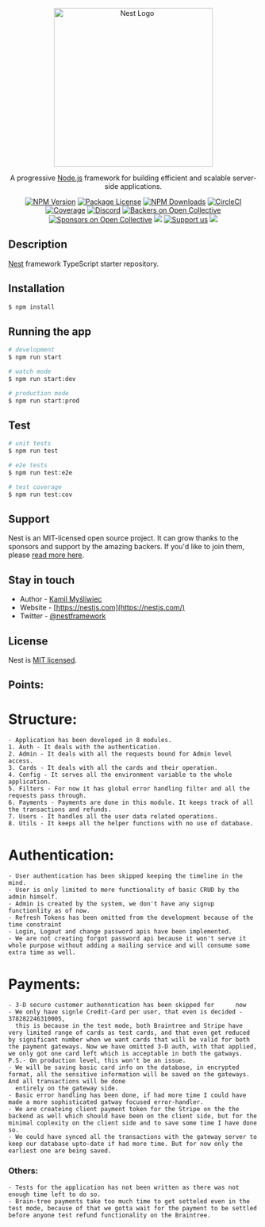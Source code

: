 <p align="center">
  <a href="http://nestjs.com/" target="blank"><img src="https://nestjs.com/img/logo_text.svg" width="320" alt="Nest Logo" /></a>
</p>

[circleci-image]: https://img.shields.io/circleci/build/github/nestjs/nest/master?token=abc123def456
[circleci-url]: https://circleci.com/gh/nestjs/nest

  <p align="center">A progressive <a href="http://nodejs.org" target="_blank">Node.js</a> framework for building efficient and scalable server-side applications.</p>
    <p align="center">
<a href="https://www.npmjs.com/~nestjscore" target="_blank"><img src="https://img.shields.io/npm/v/@nestjs/core.svg" alt="NPM Version" /></a>
<a href="https://www.npmjs.com/~nestjscore" target="_blank"><img src="https://img.shields.io/npm/l/@nestjs/core.svg" alt="Package License" /></a>
<a href="https://www.npmjs.com/~nestjscore" target="_blank"><img src="https://img.shields.io/npm/dm/@nestjs/common.svg" alt="NPM Downloads" /></a>
<a href="https://circleci.com/gh/nestjs/nest" target="_blank"><img src="https://img.shields.io/circleci/build/github/nestjs/nest/master" alt="CircleCI" /></a>
<a href="https://coveralls.io/github/nestjs/nest?branch=master" target="_blank"><img src="https://coveralls.io/repos/github/nestjs/nest/badge.svg?branch=master#9" alt="Coverage" /></a>
<a href="https://discord.gg/G7Qnnhy" target="_blank"><img src="https://img.shields.io/badge/discord-online-brightgreen.svg" alt="Discord"/></a>
<a href="https://opencollective.com/nest#backer" target="_blank"><img src="https://opencollective.com/nest/backers/badge.svg" alt="Backers on Open Collective" /></a>
<a href="https://opencollective.com/nest#sponsor" target="_blank"><img src="https://opencollective.com/nest/sponsors/badge.svg" alt="Sponsors on Open Collective" /></a>
  <a href="https://paypal.me/kamilmysliwiec" target="_blank"><img src="https://img.shields.io/badge/Donate-PayPal-ff3f59.svg"/></a>
    <a href="https://opencollective.com/nest#sponsor"  target="_blank"><img src="https://img.shields.io/badge/Support%20us-Open%20Collective-41B883.svg" alt="Support us"></a>
  <a href="https://twitter.com/nestframework" target="_blank"><img src="https://img.shields.io/twitter/follow/nestframework.svg?style=social&label=Follow"></a>
</p>
  <!--[![Backers on Open Collective](https://opencollective.com/nest/backers/badge.svg)](https://opencollective.com/nest#backer)
  [![Sponsors on Open Collective](https://opencollective.com/nest/sponsors/badge.svg)](https://opencollective.com/nest#sponsor)-->

## Description

[Nest](https://github.com/nestjs/nest) framework TypeScript starter repository.

## Installation

```bash
$ npm install
```

## Running the app

```bash
# development
$ npm run start

# watch mode
$ npm run start:dev

# production mode
$ npm run start:prod
```

## Test

```bash
# unit tests
$ npm run test

# e2e tests
$ npm run test:e2e

# test coverage
$ npm run test:cov
```

## Support

Nest is an MIT-licensed open source project. It can grow thanks to the sponsors and support by the amazing backers. If you'd like to join them, please [read more here](https://docs.nestjs.com/support).

## Stay in touch

- Author - [Kamil Myśliwiec](https://kamilmysliwiec.com)
- Website - [https://nestjs.com](https://nestjs.com/)
- Twitter - [@nestframework](https://twitter.com/nestframework)

## License

Nest is [MIT licensed](LICENSE).


## Points:
  # Structure:
    - Application has been developed in 8 modules.
    1. Auth - It deals with the authentication.
    2. Admin - It deals with all the requests bound for Admin level access.
    3. Cards - It deals with all the cards and their operation.
    4. Config - It serves all the environment variable to the whole application.
    5. Filters - For now it has global error handling filter and all the requests pass through.
    6. Payments - Payments are done in this module. It keeps track of all the transactions and refunds.
    7. Users - It handles all the user data related operations.
    8. Utils - It keeps all the helper functions with no use of database.

  # Authentication:
    - User authentication has been skipped keeping the timeline in the mind.
    - User is only limited to mere functionality of basic CRUD by the admin himself.
    - Admin is created by the system, we don't have any signup functionlity as of now.
    - Refresh Tokens has been omitted from the development because of the time constraint
    - Login, Logout and change password apis have been implemented.
    - We are not creating forgot password api because it won't serve it whole purpose without adding a mailing service and will consume some extra time as well.
 
  # Payments:
    - 3-D secure customer authenntication has been skipped for      now 
    - We only have signle Credit-Card per user, that even is decided - 378282246310005,
      this is because in the test mode, both Braintree and Stripe have very limited range of cards as test cards, and that even get reduced by significant number when we want cards that will be valid for both the payment gateways. Now we have omitted 3-D auth, with that applied, we only got one card left which is acceptable in both the gatways. P.S.- On production level, this won't be an issue. 
    - We will be saving basic card info on the database, in encrypted format, all the sensitive information will be saved on the gateways. And all transactions will be done 
      entirely on the gateway side.
    - Basic error handling has been done, if had more time I could have made a more sophisticated gatway focused error-handler.
    - We are createing client payment token for the Stripe on the the backend as well which should have been on the client side, but for the minimal coplexity on the client side and to save some time I have done so.
    - We could have synced all the transactions with the gateway server to keep our database upto-date if had more time. But for now only the earliest one are being saved.

  ### Others: 
    - Tests for the application has not been written as there was not enough time left to do so.
    - Brain-tree payments take too much time to get setteled even in the test mode, because of that we gotta wait for the payment to be settled before anyone test refund functionality on the Braintree.
